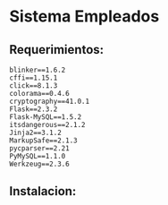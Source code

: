 # Sistema Empleados

## Requerimientos:

    blinker==1.6.2
    cffi==1.15.1
    click==8.1.3
    colorama==0.4.6
    cryptography==41.0.1
    Flask==2.3.2
    Flask-MySQL==1.5.2
    itsdangerous==2.1.2
    Jinja2==3.1.2
    MarkupSafe==2.1.3
    pycparser==2.21
    PyMySQL==1.1.0
    Werkzeug==2.3.6

## Instalacion: